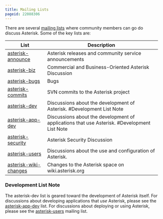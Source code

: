 ```yaml
---
title: Mailing Lists
pageid: 22088306
---
```


There are several [mailing lists](http://lists.digium.com/) where community members can go do discuss Asterisk. Some of the key lists are:



| List | Description |
| --- | --- |
| [asterisk-announce](http://lists.digium.com/mailman/listinfo/asterisk-announce) | Asterisk releases and community service announcements |
| [asterisk-biz](http://lists.digium.com/mailman/listinfo/asterisk-biz) | Commercial and Business-Oriented Asterisk Discussion |
| [asterisk-bugs](http://lists.digium.com/mailman/listinfo/asterisk-bugs) | Bugs |
| [asterisk-commits](http://lists.digium.com/mailman/listinfo/asterisk-commits) | SVN commits to the Asterisk project |
| [asterisk-dev](http://lists.digium.com/mailman/listinfo/asterisk-dev) | Discussions about the development of Asterisk. #Development List Note |
| [asterisk-app-dev](http://lists.digium.com/cgi-bin/mailman/listinfo/asterisk-app-dev) | Discussions about the development of applications that use Asterisk. #Development List Note |
| [asterisk-security](http://lists.digium.com/mailman/listinfo/asterisk-security) | Asterisk Security Discussion |
| [asterisk-users](http://lists.digium.com/mailman/listinfo/asterisk-users) | Discussions about the use and configuration of Asterisk. |
| [asterisk-wiki-changes](http://lists.digium.com/mailman/listinfo/asterisk-wiki-changes) | Changes to the Asterisk space on wiki.asterisk.org |

### Development List Note

The asterisk-dev list is geared toward the development of Asterisk itself. For discussions about developing applications that *use* Asterisk, please see the [asterisk-app-dev](http://lists.digium.com/mailman/listinfo/asterisk-app-dev) list. For discussions about deploying or using Asterisk, please see the [asterisk-users](http://lists.digium.com/mailman/listinfo/asterisk-users) mailing list.

